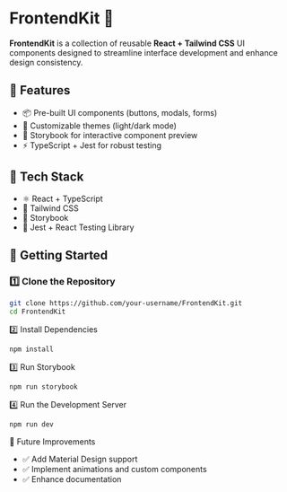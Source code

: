 # FrontendKit 🎨  

**FrontendKit** is a collection of reusable **React + Tailwind CSS** UI components designed to streamline interface development and enhance design consistency.  

## 🔹 Features  
- 📦 Pre-built UI components (buttons, modals, forms)  
- 🎨 Customizable themes (light/dark mode)  
- 📖 Storybook for interactive component preview  
- ⚡ TypeScript + Jest for robust testing  

## 🔧 Tech Stack  
- ⚛️ React + TypeScript  
- 🎨 Tailwind CSS  
- 📖 Storybook  
- 🧪 Jest + React Testing Library  

## 🚀 Getting Started  

### 1️⃣ Clone the Repository  
```bash
git clone https://github.com/your-username/FrontendKit.git  
cd FrontendKit  
```
2️⃣ Install Dependencies
```bash
npm install  
```
3️⃣ Run Storybook
```bash
npm run storybook  
```
4️⃣ Run the Development Server
```bash
npm run dev  
```
📡 Future Improvements
- ✅ Add Material Design support
- ✅ Implement animations and custom components
- ✅ Enhance documentation

